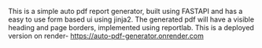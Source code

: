 This is a simple auto pdf report generator, built using FASTAPI and has a easy to use form based ui using jinja2.
The generated pdf will have a visible heading and page borders, implemented using reportlab.
This is a deployed version on render- https://auto-pdf-generator.onrender.com
